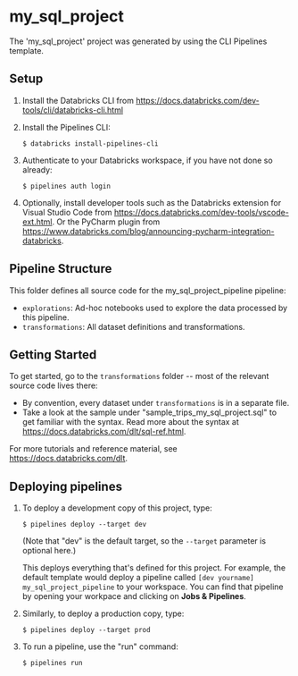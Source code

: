# my_sql_project

The 'my_sql_project' project was generated by using the CLI Pipelines template.

## Setup

1. Install the Databricks CLI from https://docs.databricks.com/dev-tools/cli/databricks-cli.html

2. Install the Pipelines CLI:
   ```
   $ databricks install-pipelines-cli
   ```

3. Authenticate to your Databricks workspace, if you have not done so already:
    ```
    $ pipelines auth login
    ```

4. Optionally, install developer tools such as the Databricks extension for Visual Studio Code from
   https://docs.databricks.com/dev-tools/vscode-ext.html. Or the PyCharm plugin from
   https://www.databricks.com/blog/announcing-pycharm-integration-databricks.

## Pipeline Structure

This folder defines all source code for the my_sql_project_pipeline pipeline:

- `explorations`: Ad-hoc notebooks used to explore the data processed by this pipeline.
- `transformations`: All dataset definitions and transformations.

## Getting Started

To get started, go to the `transformations` folder -- most of the relevant source code lives there:

* By convention, every dataset under `transformations` is in a separate file.
* Take a look at the sample under "sample_trips_my_sql_project.sql" to get familiar with the syntax.
  Read more about the syntax at https://docs.databricks.com/dlt/sql-ref.html.

For more tutorials and reference material, see https://docs.databricks.com/dlt.

## Deploying pipelines

1. To deploy a development copy of this project, type:
    ```
    $ pipelines deploy --target dev
    ```
    (Note that "dev" is the default target, so the `--target` parameter
    is optional here.)

    This deploys everything that's defined for this project.
    For example, the default template would deploy a pipeline called
    `[dev yourname] my_sql_project_pipeline` to your workspace.
    You can find that pipeline by opening your workpace and clicking on **Jobs & Pipelines**.

2. Similarly, to deploy a production copy, type:
   ```
   $ pipelines deploy --target prod
   ```

3. To run a pipeline, use the "run" command:
   ```
   $ pipelines run
   ```
